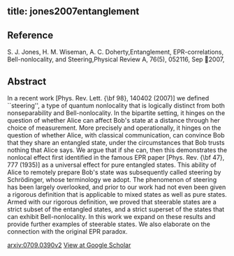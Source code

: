 title: jones2007entanglement
---


## Reference

S. J. Jones, H. M. Wiseman, A. C. Doherty,Entanglement, EPR-correlations, Bell-nonlocality, and Steering,Physical Review A, 76(5), 052116, Sep 2007,

## Abstract 
  In a recent work [Phys. Rev. Lett. {\bf 98}, 140402 (2007)] we defined
``steering'', a type of quantum nonlocality that is logically distinct from
both nonseparability and Bell-nonlocality. In the bipartite setting, it hinges
on the question of whether Alice can affect Bob's state at a distance through
her choice of measurement. More precisely and operationally, it hinges on the
question of whether Alice, with classical communication, can convince Bob that
they share an entangled state, under the circumstances that Bob trusts nothing
that Alice says. We argue that if she can, then this demonstrates the nonlocal
effect first identified in the famous EPR paper [Phys. Rev. {\bf 47}, 777
(1935)] as a universal effect for pure entangled states. This ability of Alice
to remotely prepare Bob's state was subsequently called steering by
Schrödinger, whose terminology we adopt. The phenomenon of steering has been
largely overlooked, and prior to our work had not even been given a rigorous
definition that is applicable to mixed states as well as pure states. Armed
with our rigorous definition, we proved that steerable states are a strict
subset of the entangled states, and a strict superset of the states that can
exhibit Bell-nonlocality. In this work we expand on these results and provide
further examples of steerable states. We also elaborate on the connection with
the original EPR paradox.

    

[arxiv:0709.0390v2](https://arxiv.org/abs/0709.0390v2)
[View at Google Scholar](https://scholar.google.com/scholar_lookup?arxiv_id=0709.0390)

